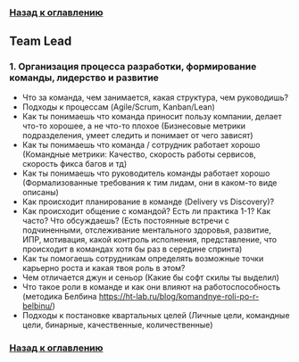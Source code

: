 ### [Назад к оглавлению](../../../../README.md)

## Team Lead

### 1. Организация процесса разработки, формирование команды, лидерство и развитие

- Что за команда, чем занимается, какая структура, чем руководишь?
- Подходы к процессам (Agile/Scrum, Kanban/Lean)
- Как ты понимаешь что команда приносит пользу компании, делает что-то хорошее, а не что-то плохое
  (Бизнесовые метрики подразделения, умеет следить и понимает от чего зависят)
- Как ты понимаешь что команда / сотрудник работает хорошо
  (Командные метрики: Качество, скорость работы сервисов, скорость фикса багов и тд)
- Как ты понимаешь что руководитель команды работает хорошо
  (Формализованные требования к тим лидам, они в каком-то виде описаны)
- Как происходит планирование в команде (Delivery vs Discovery)?
- Как происходит общение с командой? Есть ли практика 1-1? Как часто? Что обсуждаешь?
  (Есть постоянные встречи с подчиненными, отслеживание ментального здоровья, развитие, ИПР, мотивация,
  какой контроль исполнения, представление, что происходит в командах хотя бы раз в середине спринта)
- Как ты помогаешь сотрудникам определять возможные точки карьерно роста и какая твоя роль в этом?
- Чем отличается джун и сеньор (Какие бы софт скилы ты выделил)
- Что такое роли в команде и как они влияют на работоспособность
  (методика Белбина https://ht-lab.ru/blog/komandnye-roli-po-r-belbinu/)
- Подходы к постановке квартальных целей (Личные цели, командные цели, бинарные, качественные, количественные)

### [Назад к оглавлению](../../../../README.md)
